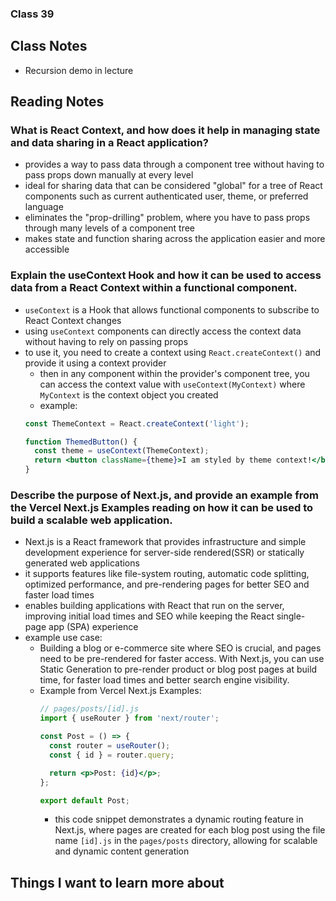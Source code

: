 ### Class 39

## Class Notes

- Recursion demo in lecture

## Reading Notes

### What is React Context, and how does it help in managing state and data sharing in a React application?

- provides a way to pass data through a component tree without having to pass props down manually at every level
- ideal for sharing data that can be considered "global" for a tree of React components such as current authenticated user, theme, or preferred language
- eliminates the "prop-drilling" problem, where you have to pass props through many levels of a component tree
- makes state and function sharing across the application easier and more accessible

### Explain the useContext Hook and how it can be used to access data from a React Context within a functional component.

- `useContext` is a Hook that allows functional components to subscribe to React Context changes
- using `useContext` components can directly access the context data without having to rely on passing props
- to use it, you need to create a context using `React.createContext()` and provide it using a context provider
  - then in any component within the provider's component tree, you can access the context value with `useContext(MyContext)` where `MyContext` is the context object you created
  - example:
  ```jsx
  const ThemeContext = React.createContext('light');

  function ThemedButton() {
    const theme = useContext(ThemeContext);
    return <button className={theme}>I am styled by theme context!</button>;
  }
  ```

### Describe the purpose of Next.js, and provide an example from the Vercel Next.js Examples reading on how it can be used to build a scalable web application.

- Next.js is a React framework that provides infrastructure and simple development experience for server-side rendered(SSR) or statically generated web applications
- it supports features like file-system routing, automatic code splitting, optimized performance, and pre-rendering pages for better SEO and faster load times
- enables building applications with React that run on the server, improving initial load times and SEO while keeping the React single-page app (SPA) experience
- example use case:
  - Building a blog or e-commerce site where SEO is crucial, and pages need to be pre-rendered for faster access. With Next.js, you can use Static Generation to pre-render product or blog post pages at build time, for faster load times and better search engine visibility.
  - Example from Vercel Next.js Examples:
    ```jsx
    // pages/posts/[id].js
    import { useRouter } from 'next/router';

    const Post = () => {
      const router = useRouter();
      const { id } = router.query;

      return <p>Post: {id}</p>;
    };

    export default Post;
    ```
    - this code snippet demonstrates a dynamic routing feature in Next.js, where pages are created for each blog post using the file name `[id].js` in the `pages/posts` directory, allowing for scalable and dynamic content generation

## Things I want to learn more about

